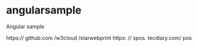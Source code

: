 # angularsample
Angular sample

https:// github.com /w3cloud /starwebprint
https: // spos. tecdiary.com/ pos
